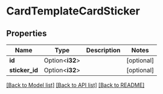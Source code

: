 # CardTemplateCardSticker

## Properties

Name | Type | Description | Notes
------------ | ------------- | ------------- | -------------
**id** | Option<**i32**> |  | [optional]
**sticker_id** | Option<**i32**> |  | [optional]

[[Back to Model list]](../README.md#documentation-for-models) [[Back to API list]](../README.md#documentation-for-api-endpoints) [[Back to README]](../README.md)


